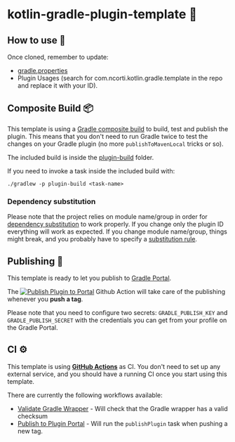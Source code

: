 # kotlin-gradle-plugin-template 🐘

## How to use 👣

Once cloned, remember to update:

- [gradle.properties](plugin-build/gradle.properties)
- Plugin Usages (search for com.ncorti.kotlin.gradle.template in the repo and replace it with your ID).

## Composite Build 📦

This template is using a [Gradle composite build](https://docs.gradle.org/current/userguide/composite_builds.html) to build, test and publish the plugin. This means that you don't need to run Gradle twice to test the changes on your Gradle plugin (no more `publishToMavenLocal` tricks or so).

The included build is inside the [plugin-build](plugin-build) folder.

If you need to invoke a task inside the included build with:

```
./gradlew -p plugin-build <task-name>
```


### Dependency substitution

Please note that the project relies on module name/group in order for [dependency substitution](https://docs.gradle.org/current/userguide/resolution_rules.html#sec:dependency_substitution_rules) to work properly. If you change only the plugin ID everything will work as expected. If you change module name/group, things might break, and you probably have to specify a [substitution rule](https://docs.gradle.org/current/userguide/resolution_rules.html#sub:project_to_module_substitution).

## Publishing 🚀

This template is ready to let you publish to [Gradle Portal](https://plugins.gradle.org/).

The [![Publish Plugin to Portal](https://github.com/cortinico/kotlin-gradle-plugin-template/workflows/Publish%20Plugin%20to%20Portal/badge.svg?branch=1.0.0)](https://github.com/cortinico/kotlin-gradle-plugin-template/actions?query=workflow%3A%22Publish+Plugin+to+Portal%22) Github Action will take care of the publishing whenever you **push a tag**.

Please note that you need to configure two secrets: `GRADLE_PUBLISH_KEY` and `GRADLE_PUBLISH_SECRET` with the credentials you can get from your profile on the Gradle Portal.

## CI ⚙️

This template is using [**GitHub Actions**](https://github.com/cortinico/kotlin-android-template/actions) as CI. You don't need to set up any external service, and you should have a running CI once you start using this template.

There are currently the following workflows available:
- [Validate Gradle Wrapper](.github/workflows/gradle-wrapper-validation.yml) - Will check that the Gradle wrapper has a valid checksum
- [Publish to Plugin Portal](.github/workflows/publish-plugin.yaml) - Will run the `publishPlugin` task when pushing a new tag.
